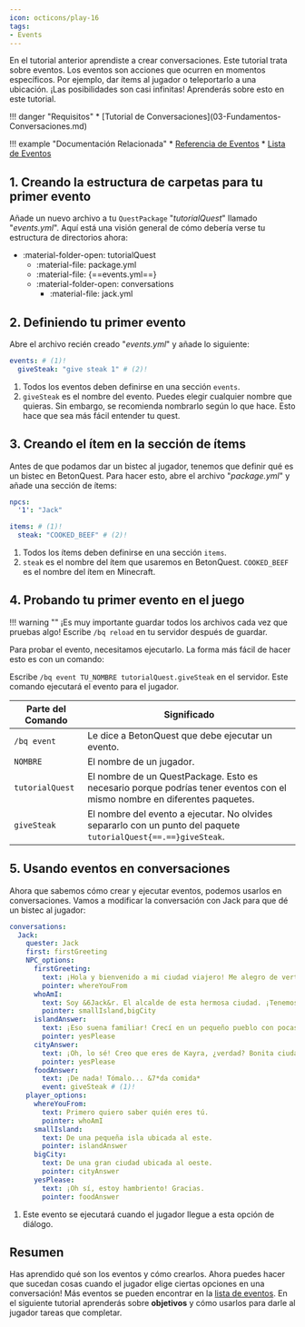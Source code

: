 ```yaml
---
icon: octicons/play-16
tags:
- Events
---
```


En el tutorial anterior aprendiste a crear conversaciones. 
Este tutorial trata sobre eventos. Los eventos son acciones que ocurren en momentos específicos. Por ejemplo, dar ítems al jugador o
teleportarlo a una ubicación. ¡Las posibilidades son casi infinitas! Aprenderás sobre esto en este tutorial.

<div class="grid" markdown>
!!! danger "Requisitos"
    * [Tutorial de Conversaciones](03-Fundamentos-Conversaciones.md)

!!! example "Documentación Relacionada"
    * [Referencia de Eventos](../../../Documentation/Scripting/About-Scripting.md#events)
    * [Lista de Eventos](../../../Documentation/Scripting/Building-Blocks/Events-List.md)
</div>

## 1. Creando la estructura de carpetas para tu primer evento

Añade un nuevo archivo a tu `QuestPackage` "_tutorialQuest_" llamado "_events.yml_".
Aquí está una visión general de cómo debería verse tu estructura de directorios ahora:

* :material-folder-open: tutorialQuest
    - :material-file: package.yml
    - :material-file: {==events.yml==}
    - :material-folder-open: conversations
        - :material-file: jack.yml

## 2. Definiendo tu primer evento

Abre el archivo recién creado "_events.yml_" y añade lo siguiente:

``` YAML title="events.yml" linenums="1"
events: # (1)!
  giveSteak: "give steak 1" # (2)!
```

1. Todos los eventos deben definirse en una sección `events`.
2. `giveSteak` es el nombre del evento. Puedes elegir cualquier nombre que quieras. Sin embargo, se recomienda nombrarlo
   según lo que hace. Esto hace que sea más fácil entender tu quest.

## 3. Creando el ítem en la sección de ítems

Antes de que podamos dar un bistec al jugador, tenemos que definir qué es un bistec en BetonQuest.
Para hacer esto, abre el archivo "_package.yml_" y añade una sección de ítems:

``` YAML title="package.yml" hl_lines="4" linenums="1"
npcs:
  '1': "Jack"

items: # (1)!
  steak: "COOKED_BEEF" # (2)!
```

1. Todos los ítems deben definirse en una sección `items`.
2. `steak` es el nombre del ítem que usaremos en BetonQuest. `COOKED_BEEF` es el nombre del ítem en Minecraft.

## 4. Probando tu primer evento en el juego

!!! warning ""
    ¡Es muy importante guardar todos los archivos cada vez que pruebas algo!
    Escribe `/bq reload` en tu servidor después de guardar.

Para probar el evento, necesitamos ejecutarlo. La forma más fácil de hacer esto es con un comando:

Escribe `/bq event TU_NOMBRE tutorialQuest.giveSteak` en el servidor.
Este comando ejecutará el evento para el jugador.

| Parte del Comando | Significado |
|-------------------|-------------|
| `/bq event` | Le dice a BetonQuest que debe ejecutar un evento. |
| `NOMBRE` | El nombre de un jugador. |
| `tutorialQuest` | El nombre de un QuestPackage. Esto es necesario porque podrías tener eventos con el mismo nombre en diferentes paquetes. |
| `giveSteak` | El nombre del evento a ejecutar. No olvides separarlo con un punto del paquete `tutorialQuest{==.==}giveSteak`. |

## 5. Usando eventos en conversaciones

Ahora que sabemos cómo crear y ejecutar eventos, podemos usarlos en conversaciones.
Vamos a modificar la conversación con Jack para que dé un bistec al jugador:

``` YAML title="jack.yml" hl_lines="12" linenums="1"
conversations:
  Jack:
    quester: Jack
    first: firstGreeting
    NPC_options:
      firstGreeting:
        text: ¡Hola y bienvenido a mi ciudad viajero! Me alegro de verte. ¿De dónde eres?
        pointer: whereYouFrom
      whoAmI:
        text: Soy &6Jack&r. El alcalde de esta hermosa ciudad. ¡Tenemos algunas granjas grandes y buenas tabernas que vale la pena visitar! Entonces, ¿de dónde eres?
        pointer: smallIsland,bigCity
      islandAnswer:
        text: ¡Eso suena familiar! Crecí en un pequeño pueblo con pocas personas. ¡Así que ya tenemos algo en común! ¿Quieres algo de comer?
        pointer: yesPlease
      cityAnswer:
        text: ¡Oh, lo sé! Creo que eres de Kayra, ¿verdad? Bonita ciudad pero para ser honesto prefiero la vida en el campo... Pareces un poco hambriento. ¿Quieres algo de comer?
        pointer: yesPlease
      foodAnswer:
        text: ¡De nada! Tómalo... &7*da comida*
        event: giveSteak # (1)!
    player_options:
      whereYouFrom:
        text: Primero quiero saber quién eres tú.
        pointer: whoAmI
      smallIsland:
        text: De una pequeña isla ubicada al este.
        pointer: islandAnswer
      bigCity:
        text: De una gran ciudad ubicada al oeste.
        pointer: cityAnswer
      yesPlease:
        text: ¡Oh sí, estoy hambriento! Gracias.
        pointer: foodAnswer
```

1. Este evento se ejecutará cuando el jugador llegue a esta opción de diálogo.

## Resumen

Has aprendido qué son los eventos y cómo crearlos. Ahora puedes hacer que sucedan cosas cuando el jugador
elige ciertas opciones en una conversación! Más eventos se pueden encontrar en la [lista de eventos](../../../Documentation/Scripting/Building-Blocks/Events-List.md).
En el siguiente tutorial aprenderás sobre **objetivos** y cómo usarlos para darle al jugador tareas que completar. 